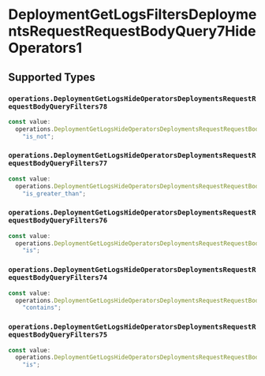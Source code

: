 # DeploymentGetLogsFiltersDeploymentsRequestRequestBodyQuery7HideOperators1


## Supported Types

### `operations.DeploymentGetLogsHideOperatorsDeploymentsRequestRequestBodyQueryFilters78`

```typescript
const value:
  operations.DeploymentGetLogsHideOperatorsDeploymentsRequestRequestBodyQueryFilters78 =
    "is_not";
```

### `operations.DeploymentGetLogsHideOperatorsDeploymentsRequestRequestBodyQueryFilters77`

```typescript
const value:
  operations.DeploymentGetLogsHideOperatorsDeploymentsRequestRequestBodyQueryFilters77 =
    "is_greater_than";
```

### `operations.DeploymentGetLogsHideOperatorsDeploymentsRequestRequestBodyQueryFilters76`

```typescript
const value:
  operations.DeploymentGetLogsHideOperatorsDeploymentsRequestRequestBodyQueryFilters76 =
    "is";
```

### `operations.DeploymentGetLogsHideOperatorsDeploymentsRequestRequestBodyQueryFilters74`

```typescript
const value:
  operations.DeploymentGetLogsHideOperatorsDeploymentsRequestRequestBodyQueryFilters74 =
    "contains";
```

### `operations.DeploymentGetLogsHideOperatorsDeploymentsRequestRequestBodyQueryFilters75`

```typescript
const value:
  operations.DeploymentGetLogsHideOperatorsDeploymentsRequestRequestBodyQueryFilters75 =
    "is";
```

